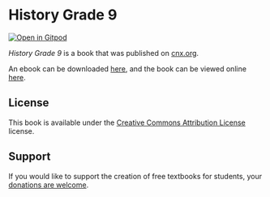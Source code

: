 # History Grade 9

[![Open in Gitpod](https://gitpod.io/button/open-in-gitpod.svg)](https://gitpod.io/from-referrer/)

_History Grade 9_ is a book that was published on [cnx.org](https://cnx.org/).

An ebook can be downloaded [here](https://github.com/cnx-user-books/cnxbook-history-grade-9/releases/latest), and the book can be viewed online [here](https://github.com/cnx-user-books/cnxbook-history-grade-9/releases/latest).

## License
This book is available under the [Creative Commons Attribution License](./LICENSE) license.

## Support
If you would like to support the creation of free textbooks for students, your [donations are welcome](https://riceconnect.rice.edu/donation/support-openstax-banner).
